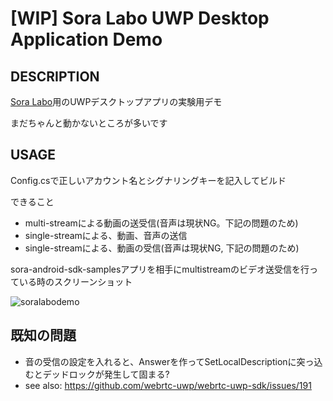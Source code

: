 # [WIP] Sora Labo UWP Desktop Application Demo

## DESCRIPTION

[Sora Labo](https://sora-labo.shiguredo.jp/)用のUWPデスクトップアプリの実験用デモ

まだちゃんと動かないところが多いです

## USAGE

Config.csで正しいアカウント名とシグナリングキーを記入してビルド

できること

- multi-streamによる動画の送受信(音声は現状NG。下記の問題のため)
- single-streamによる、動画、音声の送信
- single-streamによる、動画の受信(音声は現状NG, 下記の問題のため)


sora-android-sdk-samplesアプリを相手にmultistreamのビデオ送受信を行っている時のスクリーンショット

![soralabodemo](https://user-images.githubusercontent.com/30877/70138644-06baba80-16d4-11ea-9669-ebcb877af93a.png)

## 既知の問題

- 音の受信の設定を入れると、Answerを作ってSetLocalDescriptionに突っ込むとデッドロックが発生して固まる?
- see also: https://github.com/webrtc-uwp/webrtc-uwp-sdk/issues/191
